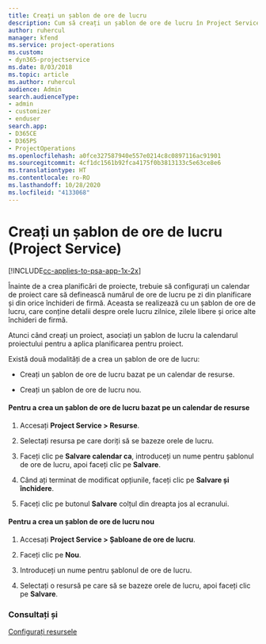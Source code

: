 ```yaml
---
title: Creați un șablon de ore de lucru
description: Cum să creați un șablon de ore de lucru în Project Service
author: ruhercul
manager: kfend
ms.service: project-operations
ms.custom:
- dyn365-projectservice
ms.date: 8/03/2018
ms.topic: article
ms.author: ruhercul
audience: Admin
search.audienceType:
- admin
- customizer
- enduser
search.app:
- D365CE
- D365PS
- ProjectOperations
ms.openlocfilehash: a0fce327587940e557e0214c8c0897116ac91901
ms.sourcegitcommit: 4cf1dc1561b92fca4175f0b3813133c5e63ce8e6
ms.translationtype: HT
ms.contentlocale: ro-RO
ms.lasthandoff: 10/28/2020
ms.locfileid: "4133068"
---
```

# <a name="create-a-work-hours-template-project-service"></a>Creați un șablon de ore de lucru (Project Service)

[!INCLUDE[cc-applies-to-psa-app-1x-2x](../includes/cc-applies-to-psa-app-1x-2x.md)]

Înainte de a crea planificări de proiecte, trebuie să configurați un calendar de proiect care să definească numărul de ore de lucru pe zi din planificare și din orice închideri de firmă. Aceasta se realizează cu un șablon de ore de lucru, care conține detalii despre orele lucru zilnice, zilele libere și orice alte închideri de firmă.  
  
 Atunci când creați un proiect, asociați un șablon de lucru la calendarul proiectului pentru a aplica planificarea pentru proiect.  
  
 Există două modalități de a crea un șablon de ore de lucru:  
  
-   Creați un șablon de ore de lucru bazat pe un calendar de resurse.  
  
-   Creați un șablon de ore de lucru nou.  
  
#### <a name="to-create-a-work-hours-template-based-on-a-resources-calendar"></a>Pentru a crea un șablon de ore de lucru bazat pe un calendar de resurse  
  
1.  Accesați **Project Service > Resurse**.  
  
2.  Selectați resursa pe care doriți să se bazeze orele de lucru.  
  
3.  Faceți clic pe **Salvare calendar ca**, introduceți un nume pentru șablonul de ore de lucru, apoi faceți clic pe **Salvare**.  
  
4.  Când ați terminat de modificat opțiunile, faceți clic pe **Salvare și închidere**.  
  
5.  Faceți clic pe butonul **Salvare** colțul din dreapta jos al ecranului.  
  
#### <a name="to-create-a-new-work-hours-template"></a>Pentru a crea un șablon de ore de lucru nou  
  
1.  Accesați **Project Service > Șabloane de ore de lucru**.  
  
2.  Faceți clic pe **Nou**.  
  
3.  Introduceți un nume pentru șablonul de ore de lucru.  
  
4.  Selectați o resursă pe care să se bazeze orele de lucru, apoi faceți clic pe **Salvare**.  
  
### <a name="see-also"></a>Consultați și  
 [Configurați resursele](../psa/set-up-resources.md)
